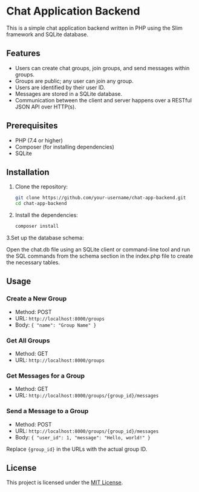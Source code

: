 # Chat Application Backend

This is a simple chat application backend written in PHP using the Slim framework and SQLite database.

## Features

- Users can create chat groups, join groups, and send messages within groups.
- Groups are public; any user can join any group.
- Users are identified by their user ID.
- Messages are stored in a SQLite database.
- Communication between the client and server happens over a RESTful JSON API over HTTP(s).

## Prerequisites

- PHP (7.4 or higher)
- Composer (for installing dependencies)
- SQLite

## Installation

1. Clone the repository:

   ```bash
   git clone https://github.com/your-username/chat-app-backend.git
   cd chat-app-backend
   
2. Install the dependencies:
   ```bash
   composer install
   
3.Set up the database schema:

Open the chat.db file using an SQLite client or command-line tool and run the SQL commands from the schema section in the index.php file to create the necessary tables.

## Usage

### Create a New Group

- Method: POST
- URL: `http://localhost:8000/groups`
- Body: `{ "name": "Group Name" }`

### Get All Groups

- Method: GET
- URL: `http://localhost:8000/groups`

### Get Messages for a Group

- Method: GET
- URL: `http://localhost:8000/groups/{group_id}/messages`

### Send a Message to a Group

- Method: POST
- URL: `http://localhost:8000/groups/{group_id}/messages`
- Body: `{ "user_id": 1, "message": "Hello, world!" }`

Replace `{group_id}` in the URLs with the actual group ID.

## License

This project is licensed under the [MIT License](LICENSE).
